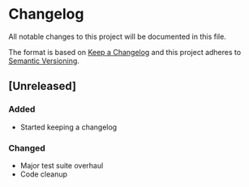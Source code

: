 # Changelog
All notable changes to this project will be documented in this file.

The format is based on [Keep a Changelog][keepachangelog] and this project
adheres to [Semantic Versioning][semver].

## [Unreleased]

### Added
- Started keeping a changelog

### Changed
- Major test suite overhaul
- Code cleanup


[semver]: http://semver.org/spec/v2.0.0.html
[keepachangelog]: http://keepachangelog.com/en/1.0.0/
